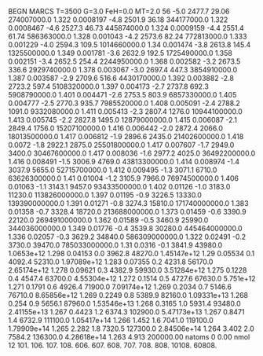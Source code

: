BEGN
MARCS T=3500 G=3.0 FeH=0.0 MT=2.0
                  56
-5.0 2477.7 29.06 274007000.0 1.322 0.0008197 
-4.8 2501.9 36.18 344177000.0 1.322 0.0008467 
-4.6 2527.3 46.73 445874000.0 1.324 0.0009159 
-4.4 2551.4 61.74 586363000.0 1.328 0.001043 
-4.2 2573.6 82.24 772813000.0 1.333 0.001229 
-4.0 2594.3 109.5 1014660000.0 1.34 0.001474 
-3.8 2613.8 145.4 1325500000.0 1.349 0.001781 
-3.6 2632.9 192.5 1725490000.0 1.358 0.002151 
-3.4 2652.5 254.4 2244950000.0 1.368 0.002582 
-3.2 2673.5 336.6 2929740000.0 1.378 0.003067 
-3.0 2697.4 447.3 3854910000.0 1.387 0.003587 
-2.9 2709.6 516.6 4430170000.0 1.392 0.003882 
-2.8 2723.2 597.4 5108320000.0 1.397 0.004173 
-2.7 2737.8 692.3 5908790000.0 1.401 0.004471 
-2.6 2753.5 803.9 6857330000.0 1.405 0.004777 
-2.5 2770.3 935.7 7985520000.0 1.408 0.005091 
-2.4 2788.2 1091.0 9332080000.0 1.411 0.005413 
-2.3 2807.4 1276.0 10944100000.0 1.413 0.005745 
-2.2 2827.8 1495.0 12879000000.0 1.415 0.006087 
-2.1 2849.4 1756.0 15207100000.0 1.416 0.006442 
-2.0 2872.4 2066.0 18013500000.0 1.417 0.006812 
-1.9 2896.6 2435.0 21402600000.0 1.418 0.0072 
-1.8 2922.1 2875.0 25501800000.0 1.417 0.007607 
-1.7 2949.0 3400.0 30467600000.0 1.417 0.008036 
-1.6 2977.2 4025.0 36492200000.0 1.416 0.008491 
-1.5 3006.9 4769.0 43813300000.0 1.414 0.008974 
-1.4 3037.9 5655.0 52715700000.0 1.412 0.009495 
-1.3 3071.1 6710.0 63626300000.0 1.41 0.01004 
-1.2 3105.9 7966.0 76974500000.0 1.406 0.01063 
-1.1 3143.1 9457.0 93433500000.0 1.402 0.01126 
-1.0 3183.0 11230.0 113826000000.0 1.397 0.01195 
-0.9 3226.5 13330.0 139390000000.0 1.391 0.01271 
-0.8 3274.3 15810.0 171740000000.0 1.383 0.01358 
-0.7 3328.4 18720.0 213688000000.0 1.373 0.01459 
-0.6 3390.9 22120.0 269491000000.0 1.362 0.01589 
-0.5 3460.9 25990.0 344036000000.0 1.349 0.01776 
-0.4 3539.8 30280.0 445464000000.0 1.336 0.02057 
-0.3 3629.2 34840.0 586309000000.0 1.322 0.02491 
-0.2 3730.0 39470.0 785033000000.0 1.31 0.0316 
-0.1 3841.9 43980.0 1.0653e+12 1.298 0.04153 
0.0 3962.8 48270.0 1.45147e+12 1.29 0.05534 
0.1 4092.4 52310.0 1.97089e+12 1.283 0.07355 
0.2 4231.8 56170.0 2.65174e+12 1.278 0.09621 
0.3 4382.9 59930.0 3.51284e+12 1.275 0.1228 
0.4 4547.4 63700.0 4.55304e+12 1.272 0.1514 
0.5 4727.6 67630.0 5.751e+12 1.271 0.1791 
0.6 4926.4 71900.0 7.09174e+12 1.269 0.2034 
0.7 5146.6 76710.0 8.65856e+12 1.269 0.2249 
0.8 5389.9 82160.0 1.09331e+13 1.268 0.254 
0.9 5656.1 87960.0 1.53546e+13 1.268 0.3165 
1.0 5931.4 93480.0 2.41155e+13 1.267 0.4423 
1.2 6374.3 102900.0 5.47173e+13 1.267 0.8471 
1.4 6732.9 111100.0 1.05417e+14 1.266 1.452 
1.6 7041.0 119100.0 1.79909e+14 1.265 2.282 
1.8 7320.5 127300.0 2.84506e+14 1.264 3.402 
2.0 7584.2 136300.0 4.28618e+14 1.263 4.913 
200000.00
natoms              0      0.00
nmol          12
          101.         106.       107.      108.         606.        607.        608.
          707.         708.       808.    10108.       60808.
